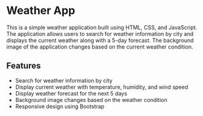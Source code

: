 # Weather App

This is a simple weather application built using HTML, CSS, and JavaScript. The application allows users to search for weather information by city and displays the current weather along with a 5-day forecast. The background image of the application changes based on the current weather condition.

## Features

- Search for weather information by city
- Display current weather with temperature, humidity, and wind speed
- Display weather forecast for the next 5 days
- Background image changes based on the weather condition
- Responsive design using Bootstrap
